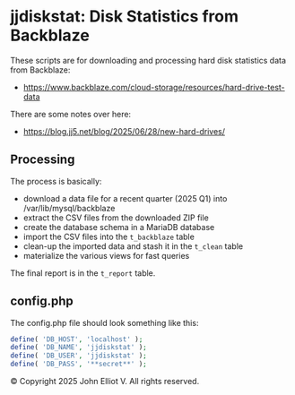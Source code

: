 # jjdiskstat: Disk Statistics from Backblaze

These scripts are for downloading and processing hard disk statistics data from Backblaze:

- https://www.backblaze.com/cloud-storage/resources/hard-drive-test-data

There are some notes over here:

- https://blog.jj5.net/blog/2025/06/28/new-hard-drives/

## Processing

The process is basically:

- download a data file for a recent quarter (2025 Q1) into /var/lib/mysql/backblaze
- extract the CSV files from the downloaded ZIP file
- create the database schema in a MariaDB database
- import the CSV files into the `t_backblaze` table
- clean-up the imported data and stash it in the `t_clean` table
- materialize the various views for fast queries

The final report is in the `t_report` table.

## config.php

The config.php file should look something like this:

```php
define( 'DB_HOST', 'localhost' );
define( 'DB_NAME', 'jjdiskstat' );
define( 'DB_USER', 'jjdiskstat' );
define( 'DB_PASS', '**secret**' );
```

© Copyright 2025 John Elliot V. All rights reserved.
